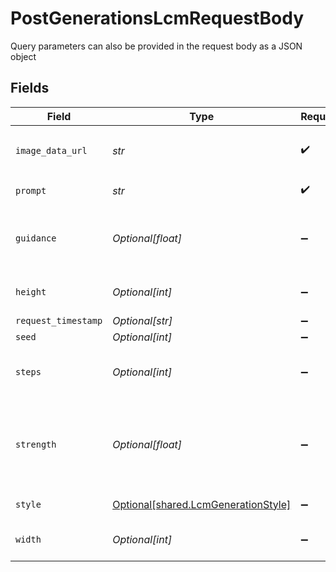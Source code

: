 # PostGenerationsLcmRequestBody

Query parameters can also be provided in the request body as a JSON object


## Fields

| Field                                                                                                                            | Type                                                                                                                             | Required                                                                                                                         | Description                                                                                                                      |
| -------------------------------------------------------------------------------------------------------------------------------- | -------------------------------------------------------------------------------------------------------------------------------- | -------------------------------------------------------------------------------------------------------------------------------- | -------------------------------------------------------------------------------------------------------------------------------- |
| `image_data_url`                                                                                                                 | *str*                                                                                                                            | :heavy_check_mark:                                                                                                               | Image data used to generate image. In base64 format. Prefix: `data:image/jpeg;base64,`                                           |
| `prompt`                                                                                                                         | *str*                                                                                                                            | :heavy_check_mark:                                                                                                               | The prompt used to generate images                                                                                               |
| `guidance`                                                                                                                       | *Optional[float]*                                                                                                                | :heavy_minus_sign:                                                                                                               | How strongly the generation should reflect the prompt. Must be a float between 0.5 and 20.                                       |
| `height`                                                                                                                         | *Optional[int]*                                                                                                                  | :heavy_minus_sign:                                                                                                               | The output width of the image. Must be 512, 640 or 1024.                                                                         |
| `request_timestamp`                                                                                                              | *Optional[str]*                                                                                                                  | :heavy_minus_sign:                                                                                                               | N/A                                                                                                                              |
| `seed`                                                                                                                           | *Optional[int]*                                                                                                                  | :heavy_minus_sign:                                                                                                               | N/A                                                                                                                              |
| `steps`                                                                                                                          | *Optional[int]*                                                                                                                  | :heavy_minus_sign:                                                                                                               | The number of steps to use for the generation. Must be between 4 and 16.                                                         |
| `strength`                                                                                                                       | *Optional[float]*                                                                                                                | :heavy_minus_sign:                                                                                                               | How strongly the generated images should reflect the original image supplied in imageDataUrl. Must be a float between 0.1 and 1. |
| `style`                                                                                                                          | [Optional[shared.LcmGenerationStyle]](../../models/shared/lcmgenerationstyle.md)                                                 | :heavy_minus_sign:                                                                                                               | The style to generate LCM images with.                                                                                           |
| `width`                                                                                                                          | *Optional[int]*                                                                                                                  | :heavy_minus_sign:                                                                                                               | The output width of the image. Must be 512, 640 or 1024.                                                                         |